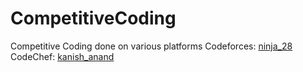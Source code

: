 # CompetitiveCoding

Competitive Coding done on various platforms
Codeforces: [ninja_28](https://codeforces.com/profile/ninja_28)
CodeChef: [kanish_anand](https://www.codechef.com/users/kanish_anand)
